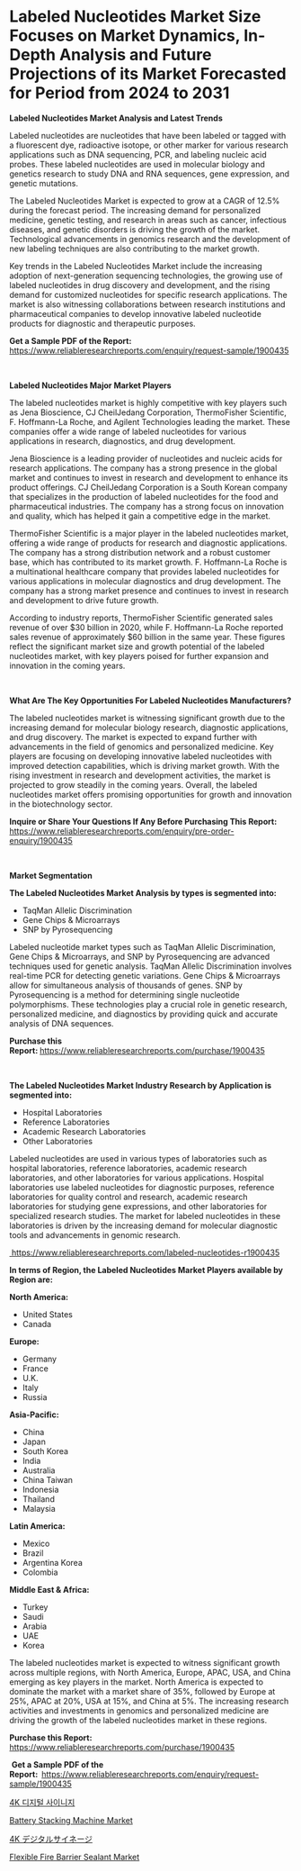 <p><h1>Labeled Nucleotides Market Size Focuses on Market Dynamics, In-Depth Analysis and Future Projections of its Market Forecasted for Period from 2024 to 2031</h1></p><p><strong>Labeled Nucleotides Market Analysis and Latest Trends</strong></p>
<p><p>Labeled nucleotides are nucleotides that have been labeled or tagged with a fluorescent dye, radioactive isotope, or other marker for various research applications such as DNA sequencing, PCR, and labeling nucleic acid probes. These labeled nucleotides are used in molecular biology and genetics research to study DNA and RNA sequences, gene expression, and genetic mutations.</p><p>The Labeled Nucleotides Market is expected to grow at a CAGR of 12.5% during the forecast period. The increasing demand for personalized medicine, genetic testing, and research in areas such as cancer, infectious diseases, and genetic disorders is driving the growth of the market. Technological advancements in genomics research and the development of new labeling techniques are also contributing to the market growth.</p><p>Key trends in the Labeled Nucleotides Market include the increasing adoption of next-generation sequencing technologies, the growing use of labeled nucleotides in drug discovery and development, and the rising demand for customized nucleotides for specific research applications. The market is also witnessing collaborations between research institutions and pharmaceutical companies to develop innovative labeled nucleotide products for diagnostic and therapeutic purposes.</p></p>
<p><strong>Get a Sample PDF of the Report:&nbsp;</strong> <a href="https://www.reliableresearchreports.com/enquiry/request-sample/1900435">https://www.reliableresearchreports.com/enquiry/request-sample/1900435</a></p>
<p>&nbsp;</p>
<p><strong>Labeled Nucleotides Major Market Players</strong></p>
<p><p>The labeled nucleotides market is highly competitive with key players such as Jena Bioscience, CJ CheilJedang Corporation, ThermoFisher Scientific, F. Hoffmann-La Roche, and Agilent Technologies leading the market. These companies offer a wide range of labeled nucleotides for various applications in research, diagnostics, and drug development.</p><p>Jena Bioscience is a leading provider of nucleotides and nucleic acids for research applications. The company has a strong presence in the global market and continues to invest in research and development to enhance its product offerings. CJ CheilJedang Corporation is a South Korean company that specializes in the production of labeled nucleotides for the food and pharmaceutical industries. The company has a strong focus on innovation and quality, which has helped it gain a competitive edge in the market.</p><p>ThermoFisher Scientific is a major player in the labeled nucleotides market, offering a wide range of products for research and diagnostic applications. The company has a strong distribution network and a robust customer base, which has contributed to its market growth. F. Hoffmann-La Roche is a multinational healthcare company that provides labeled nucleotides for various applications in molecular diagnostics and drug development. The company has a strong market presence and continues to invest in research and development to drive future growth.</p><p>According to industry reports, ThermoFisher Scientific generated sales revenue of over $30 billion in 2020, while F. Hoffmann-La Roche reported sales revenue of approximately $60 billion in the same year. These figures reflect the significant market size and growth potential of the labeled nucleotides market, with key players poised for further expansion and innovation in the coming years.</p></p>
<p>&nbsp;</p>
<p><strong>What Are The Key Opportunities For Labeled Nucleotides Manufacturers?</strong></p>
<p><p>The labeled nucleotides market is witnessing significant growth due to the increasing demand for molecular biology research, diagnostic applications, and drug discovery. The market is expected to expand further with advancements in the field of genomics and personalized medicine. Key players are focusing on developing innovative labeled nucleotides with improved detection capabilities, which is driving market growth. With the rising investment in research and development activities, the market is projected to grow steadily in the coming years. Overall, the labeled nucleotides market offers promising opportunities for growth and innovation in the biotechnology sector.</p></p>
<p><strong>Inquire or Share Your Questions If Any Before Purchasing This Report:</strong> <a href="https://www.reliableresearchreports.com/enquiry/pre-order-enquiry/1900435">https://www.reliableresearchreports.com/enquiry/pre-order-enquiry/1900435</a></p>
<p>&nbsp;</p>
<p><strong>Market Segmentation</strong></p>
<p><strong>The Labeled Nucleotides Market Analysis by types is segmented into:</strong></p>
<p><ul><li>TaqMan Allelic Discrimination</li><li>Gene Chips & Microarrays</li><li>SNP by Pyrosequencing</li></ul></p>
<p><p>Labeled nucleotide market types such as TaqMan Allelic Discrimination, Gene Chips & Microarrays, and SNP by Pyrosequencing are advanced techniques used for genetic analysis. TaqMan Allelic Discrimination involves real-time PCR for detecting genetic variations. Gene Chips & Microarrays allow for simultaneous analysis of thousands of genes. SNP by Pyrosequencing is a method for determining single nucleotide polymorphisms. These technologies play a crucial role in genetic research, personalized medicine, and diagnostics by providing quick and accurate analysis of DNA sequences.</p></p>
<p><strong>Purchase this Report:&nbsp;</strong><a href="https://www.reliableresearchreports.com/purchase/1900435">https://www.reliableresearchreports.com/purchase/1900435</a></p>
<p>&nbsp;</p>
<p><strong>The Labeled Nucleotides Market Industry Research by Application is segmented into:</strong></p>
<p><ul><li>Hospital Laboratories</li><li>Reference Laboratories</li><li>Academic Research Laboratories</li><li>Other Laboratories</li></ul></p>
<p><p>Labeled nucleotides are used in various types of laboratories such as hospital laboratories, reference laboratories, academic research laboratories, and other laboratories for various applications. Hospital laboratories use labeled nucleotides for diagnostic purposes, reference laboratories for quality control and research, academic research laboratories for studying gene expressions, and other laboratories for specialized research studies. The market for labeled nucleotides in these laboratories is driven by the increasing demand for molecular diagnostic tools and advancements in genomic research.</p></p>
<p><a href="https://www.reliableresearchreports.com/labeled-nucleotides-r1900435">&nbsp;https://www.reliableresearchreports.com/labeled-nucleotides-r1900435</a></p>
<p><strong>In terms of Region, the Labeled Nucleotides Market Players available by Region are:</strong></p>
<p>
    <p> <strong> North America: </strong>
        <ul>
            <li>United States</li>
            <li>Canada</li>
        </ul>
        </p> 
    <p> <strong> Europe: </strong>
        <ul>
            <li>Germany</li>
            <li>France</li>
            <li>U.K.</li>
            <li>Italy</li>
            <li>Russia</li>
        </ul>
        </p> 
    <p> <strong> Asia-Pacific: </strong>
        <ul>
            <li>China</li>
            <li>Japan</li>
            <li>South Korea</li>
            <li>India</li>
            <li>Australia</li>
            <li>China Taiwan</li>
            <li>Indonesia</li>
            <li>Thailand</li>
            <li>Malaysia</li>
        </ul>
        </p> 
    <p> <strong> Latin America: </strong>
        <ul>
            <li>Mexico</li>
            <li>Brazil</li>
            <li>Argentina Korea</li>
            <li>Colombia</li>
        </ul>
        </p> 
    <p> <strong> Middle East & Africa: </strong>
        <ul>
            <li>Turkey</li>
            <li>Saudi</li>
            <li>Arabia</li>
            <li>UAE</li>
            <li>Korea</li>
        </ul>
    </p>
    </p>
<p><p>The labeled nucleotides market is expected to witness significant growth across multiple regions, with North America, Europe, APAC, USA, and China emerging as key players in the market. North America is expected to dominate the market with a market share of 35%, followed by Europe at 25%, APAC at 20%, USA at 15%, and China at 5%. The increasing research activities and investments in genomics and personalized medicine are driving the growth of the labeled nucleotides market in these regions.</p></p>
<p><strong>Purchase this Report: </strong><a href="https://www.reliableresearchreports.com/purchase/1900435">https://www.reliableresearchreports.com/purchase/1900435</a></p>
<p>&nbsp;<strong>Get a Sample PDF of the Report:&nbsp;&nbsp;</strong><a href="https://www.reliableresearchreports.com/enquiry/request-sample/1900435">https://www.reliableresearchreports.com/enquiry/request-sample/1900435</a></p>
<p><strong></strong></p>
<p><p><a href="https://github.com/crfsywufhm81415/Market-Research-Report-List-2/blob/main/637621559024.md">4K 디지털 사이니지</a></p><p><a href="https://www.linkedin.com/pulse/battery-stacking-machine-market-report-reveals-latest-trends-db89f">Battery Stacking Machine Market</a></p><p><a href="https://github.com/zekaoe592392/Market-Research-Report-List-2/blob/main/711572059029.md">4K デジタルサイネージ</a></p><p><a href="https://issuu.com/reportprime-2/docs/flexible-fire-barrier-sealant-market-size-2030.ppt">Flexible Fire Barrier Sealant Market</a></p></p>